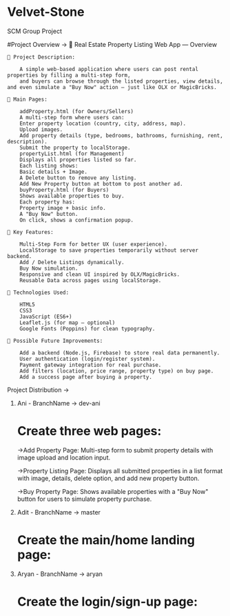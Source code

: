 # Velvet-Stone
SCM Group Project

#Project Overview ->
    🏡 Real Estate Property Listing Web App — Overview

    🔹 Project Description:

        A simple web-based application where users can post rental properties by filling a multi-step form, 
        and buyers can browse through the listed properties, view details, and even simulate a "Buy Now" action — just like OLX or MagicBricks.

    🔹 Main Pages:

        addProperty.html (for Owners/Sellers)
        A multi-step form where users can:
        Enter property location (country, city, address, map).
        Upload images.
        Add property details (type, bedrooms, bathrooms, furnishing, rent, description).
        Submit the property to localStorage.
        propertyList.html (for Management)
        Displays all properties listed so far.
        Each listing shows:
        Basic details + Image.
        A Delete button to remove any listing.
        Add New Property button at bottom to post another ad.
        buyProperty.html (for Buyers)
        Shows available properties to buy.
        Each property has:
        Property image + basic info.
        A "Buy Now" button.
        On click, shows a confirmation popup.

    🔹 Key Features:

        Multi-Step Form for better UX (user experience).
        LocalStorage to save properties temporarily without server backend.
        Add / Delete Listings dynamically.
        Buy Now simulation.
        Responsive and clean UI inspired by OLX/MagicBricks.
        Reusable Data across pages using localStorage.

    🔹 Technologies Used:

        HTML5
        CSS3
        JavaScript (ES6+)
        Leaflet.js (for map — optional)
        Google Fonts (Poppins) for clean typography.

    🔹 Possible Future Improvements:

        Add a backend (Node.js, Firebase) to store real data permanently.
        User authentication (login/register system).
        Payment gateway integration for real purchase.
        Add filters (location, price range, property type) on buy page.
        Add a success page after buying a property.


Project Distribution ->

1. Ani - BranchName -> dev-ani
    # Create three web pages:

    ->Add Property Page: 
        Multi-step form to submit property details with image upload and location input.

    ->Property Listing Page: 
        Displays all submitted properties in a list format with image, details, delete option, and add new property button.

    ->Buy Property Page: 
        Shows available properties with a "Buy Now" button for users to simulate property purchase.

2. Adit - BranchName -> master
    # Create the main/home landing page:


3. Aryan - BranchName -> aryan
    # Create the login/sign-up page: